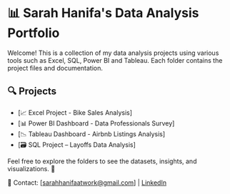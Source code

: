 # 📊 Sarah Hanifa's Data Analysis Portfolio

Welcome! This is a collection of my data analysis projects using various tools such as Excel, SQL, Power BI and Tableau. Each folder contains the project files and documentation.

## 🔍 Projects

- [📈 Excel Project - Bike Sales Analysis]
- [📊 Power BI Dashboard - Data Professionals Survey]
- [📉 Tableau Dashboard - Airbnb Listings Analysis]
- [🗃 SQL Project – Layoffs Data Analysis]


Feel free to explore the folders to see the datasets, insights, and visualizations. 🚀

📧 Contact: [sarahhanifaatwork@gmail.com] | [LinkedIn](https://www.linkedin.com/in/sarahhanifa/)
